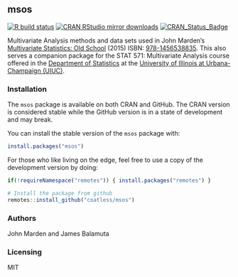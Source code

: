 
<!-- README.md is generated from README.Rmd. Please edit that file -->

## msos

<!-- badges: start -->

[![R build
status](https://github.com/coatless/msos/workflows/R-CMD-check/badge.svg)](https://github.com/coatless/msos/actions)
[![CRAN RStudio mirror
downloads](https://cranlogs.r-pkg.org/badges/msos)](https://cran.r-project.org/package=msos)
[![CRAN\_Status\_Badge](https://www.r-pkg.org/badges/version/msos)](https://cran.r-project.org/package=msos)
<!-- badges: end -->

Multivariate Analysis methods and data sets used in John Marden’s
[Multivariate Statistics: Old
School](https://stat.istics.net/Multivariate/) (2015) ISBN:
[978-1456538835](https://www.amazon.com/gp/product/1456538837). This
also serves a companion package for the STAT 571: Multivariate Analysis
course offered in the [Department of
Statistics](https://stat.illinois.edu) at the [University of Illinois at
Urbana-Champaign (UIUC)](https://illinois.edu).

### Installation

The `msos` package is available on both CRAN and GitHub. The CRAN
version is considered stable while the GitHub version is in a state of
development and may break.

You can install the stable version of the `msos` package with:

``` r
install.packages("msos")
```

For those who like living on the edge, feel free to use a copy of the
development version by doing:

``` r
if(!requireNamespace("remotes")) { install.packages("remotes") }

# Install the package from github
remotes::install_github("coatless/msos")
```

### Authors

John Marden and James Balamuta

### Licensing

MIT
